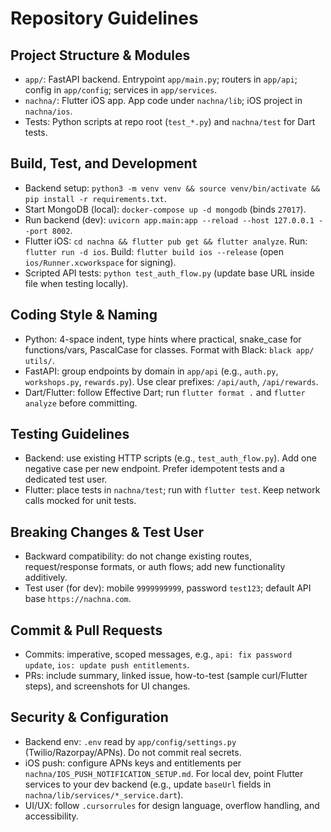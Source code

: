 # Repository Guidelines

## Project Structure & Modules
- `app/`: FastAPI backend. Entrypoint `app/main.py`; routers in `app/api`; config in `app/config`; services in `app/services`.
- `nachna/`: Flutter iOS app. App code under `nachna/lib`; iOS project in `nachna/ios`.
- Tests: Python scripts at repo root (`test_*.py`) and `nachna/test` for Dart tests.

## Build, Test, and Development
- Backend setup: `python3 -m venv venv && source venv/bin/activate && pip install -r requirements.txt`.
- Start MongoDB (local): `docker-compose up -d mongodb` (binds `27017`).
- Run backend (dev): `uvicorn app.main:app --reload --host 127.0.0.1 --port 8002`.
- Flutter iOS: `cd nachna && flutter pub get && flutter analyze`. Run: `flutter run -d ios`. Build: `flutter build ios --release` (open `ios/Runner.xcworkspace` for signing).
- Scripted API tests: `python test_auth_flow.py` (update base URL inside file when testing locally).

## Coding Style & Naming
- Python: 4-space indent, type hints where practical, snake_case for functions/vars, PascalCase for classes. Format with Black: `black app/ utils/`.
- FastAPI: group endpoints by domain in `app/api` (e.g., `auth.py`, `workshops.py`, `rewards.py`). Use clear prefixes: `/api/auth`, `/api/rewards`.
- Dart/Flutter: follow Effective Dart; run `flutter format .` and `flutter analyze` before committing.

## Testing Guidelines
- Backend: use existing HTTP scripts (e.g., `test_auth_flow.py`). Add one negative case per new endpoint. Prefer idempotent tests and a dedicated test user.
- Flutter: place tests in `nachna/test`; run with `flutter test`. Keep network calls mocked for unit tests.

## Breaking Changes & Test User
- Backward compatibility: do not change existing routes, request/response formats, or auth flows; add new functionality additively.
- Test user (for dev): mobile `9999999999`, password `test123`; default API base `https://nachna.com`.

## Commit & Pull Requests
- Commits: imperative, scoped messages, e.g., `api: fix password update`, `ios: update push entitlements`.
- PRs: include summary, linked issue, how-to-test (sample curl/Flutter steps), and screenshots for UI changes.

## Security & Configuration
- Backend env: `.env` read by `app/config/settings.py` (Twilio/Razorpay/APNs). Do not commit real secrets.
- iOS push: configure APNs keys and entitlements per `nachna/IOS_PUSH_NOTIFICATION_SETUP.md`. For local dev, point Flutter services to your dev backend (e.g., update `baseUrl` fields in `nachna/lib/services/*_service.dart`).
 - UI/UX: follow `.cursorrules` for design language, overflow handling, and accessibility.
